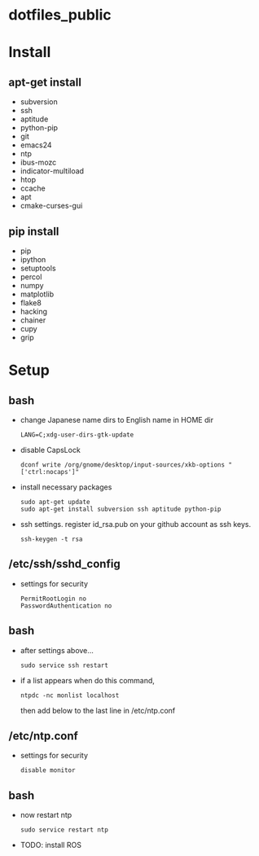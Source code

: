 # dotfiles_public


Install
=======

apt-get install
---------------
  - subversion
  - ssh
  - aptitude
  - python-pip
  - git
  - emacs24
  - ntp
  - ibus-mozc
  - indicator-multiload
  - htop
  - ccache
  - apt
  - cmake-curses-gui


pip install
-----------
  - pip
  - ipython
  - setuptools
  - percol
  - numpy
  - matplotlib
  - flake8
  - hacking
  - chainer
  - cupy
  - grip


Setup
=====

bash
----
  - change Japanese name dirs to English name in HOME dir
    ```
    LANG=C;xdg-user-dirs-gtk-update
    ```

  - disable CapsLock
    ```
    dconf write /org/gnome/desktop/input-sources/xkb-options "['ctrl:nocaps']"
    ```

  - install necessary packages
    ```
    sudo apt-get update
    sudo apt-get install subversion ssh aptitude python-pip
    ```

  - ssh settings.
    register id_rsa.pub on your github account as ssh keys.
    ```
    ssh-keygen -t rsa
    ```


/etc/ssh/sshd_config
--------------------
  - settings for security
    ```
    PermitRootLogin no
    PasswordAuthentication no
    ```


bash
----
  - after settings above...
    ```
    sudo service ssh restart
    ```

  - if a list appears when do this command,
    ```
    ntpdc -nc monlist localhost
    ```
    then add below to the last line in /etc/ntp.conf


/etc/ntp.conf
-------------
  - settings for security
    ```
    disable monitor
    ```


bash
----
  - now restart ntp
    ```
    sudo service restart ntp
    ```

  - TODO: install ROS
